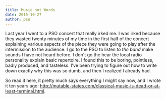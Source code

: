 ```yaml
---
title: Music not Words
date: 2015-10-27
author: psu
---
```


Last year I went to a PSO concert that really irked me. I was irked because they wasted twenty minutes of my time in the first half of the concert explaining various aspects of the piece they were going to play after the intermission to the audience. I go to the PSO to listen *to the band* make sounds I have not heard before. I don't go the hear the local radio personality explain basic repertoire. I found this to be boring, pointless, badly produced, and tasteless. I've been trying to figure out how to write down exactly why this was so dumb, and then I realized I already had.

So read it here, it pretty much says everything I might say now, and I wrote it ten years ago: <a href="http://mutable-states.com/classical-music-is-dead-or-at-least-terminal.html">http://mutable-states.com/classical-music-is-dead-or-at-least-terminal.html</a>.